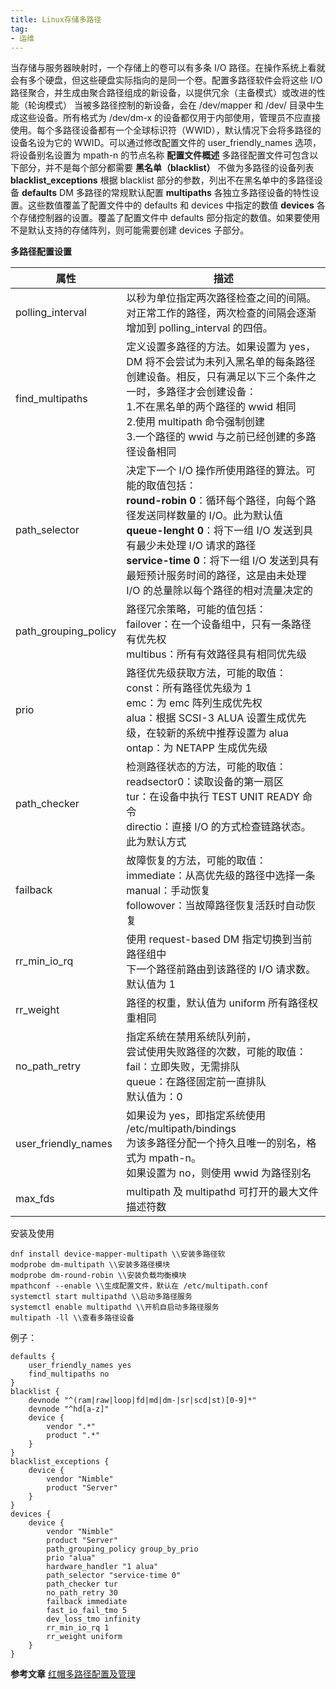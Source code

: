 ```yaml
---
title: Linux存储多路径
tag:
- 运维
---
```


当存储与服务器映射时，一个存储上的卷可以有多条 I/O 路径。在操作系统上看就会有多个硬盘，但这些硬盘实际指向的是同一个卷。配置多路径软件会将这些 I/O 路径聚合，并生成由聚合路径组成的新设备，以提供冗余（主备模式）或改进的性能（轮询模式）
当被多路径控制的新设备，会在 /dev/mapper 和 /dev/ 目录中生成这些设备。所有格式为 /dev/dm-x 的设备都仅用于内部使用，管理员不应直接使用。每个多路径设备都有一个全球标识符（WWID），默认情况下会将多路径的设备名设为它的 WWID。可以通过修改配置文件的 user_friendly_names 选项，将设备别名设置为 mpath-n 的节点名称
**配置文件概述**
多路径配置文件可包含以下部分，并不是每个部分都需要
**黑名单（blacklist）**
不做为多路径的设备列表
**blacklist_exceptions**
根据 blacklist 部分的参数，列出不在黑名单中的多路径设备
**defaults**
DM 多路径的常规默认配置
**multipaths**
各独立多路径设备的特性设置。这些数值覆盖了配置文件中的 defaults 和 devices 中指定的数值
**devices**
各个存储控制器的设置。覆盖了配置文件中 defaults 部分指定的数值。如果要使用不是默认支持的存储阵列，则可能需要创建 devices 子部分。

**多路径配置设置**

| 属性 | 描述 |
| --- | --- |
| polling_interval | 以秒为单位指定两次路径检查之间的间隔。<br> 对正常工作的路径，两次检查的间隔会逐渐<br>增加到 polling_interval 的四倍。 |
| find_multipaths | 定义设置多路径的方法。如果设置为 yes，<br>DM 将不会尝试为未列入黑名单的每条路径<br>创建设备。相反，只有满足以下三个条件之一时，多路径才会创建设备：<br>1.不在黑名单的两个路径的 wwid 相同<br>2.使用 multipath 命令强制创建<br>3.一个路径的 wwid 与之前已经创建的多路径设备相同 |
| path_selector | 决定下一个 I/O 操作所使用路径的算法。可能的取值包括：<br>**round-robin 0**：循环每个路径，向每个路径发送同样数量的 I/O。此为默认值<br>**queue-lenght 0**：将下一组 I/O 发送到具有最少未处理 I/O 请求的路径<br>**service-time 0**：将下一组 I/O 发送到具有最短预计服务时间的路径，这是由未处理 I/O 的总量除以每个路径的相对流量决定的 |
| path_grouping_policy | 路径冗余策略，可能的值包括：<br>failover：在一个设备组中，只有一条路径有优先权<br>multibus：所有有效路径具有相同优先级 |
| prio | 路径优先级获取方法，可能的取值：<br>const：所有路径优先级为 1<br>emc：为 emc 阵列生成优先权<br>alua：根据 SCSI-3 ALUA 设置生成优先级，在较新的系统中推荐设置为 alua <br>ontap：为 NETAPP 生成优先级 |
| path_checker | 检测路径状态的方法，可能的取值：<br>readsector0：读取设备的第一扇区<br>tur：在设备中执行 TEST UNIT READY 命令<br>directio：直接 I/O 的方式检查链路状态。此为默认方式 |
| failback | 故障恢复的方法，可能的取值：<br>immediate：从高优先级的路径中选择一条<br>manual：手动恢复<br>followover：当故障路径恢复活跃时自动恢复  |
| rr_min_io_rq | 使用 request-based DM 指定切换到当前路径组中<br>下一个路径前路由到该路径的 I/O 请求数。<br>默认值为 1 |
| rr_weight | 路径的权重，默认值为 uniform 所有路径权重相同 |
| no_path_retry | 指定系统在禁用系统队列前，<br>尝试使用失败路径的次数，可能的取值：<br>fail：立即失败，无需排队<br>queue：在路径固定前一直排队<br>默认值为：0 |
| user_friendly_names | 如果设为 yes，即指定系统使用 /etc/multipath/bindings <br>为该多路径分配一个持久且唯一的别名，格式为 mpath-n。<br>如果设置为 no，则使用 wwid 为路径别名 |
| max_fds | multipath 及 multipathd 可打开的最大文件描述符数 |

安装及使用
```
dnf install device-mapper-multipath \\安装多路径软
modprobe dm-multipath \\安装多路径模块
modprobe dm-round-robin \\安装负载均衡模块
mpathconf --enable \\生成配置文件，默认在 /etc/multipath.conf
systemctl start multipathd \\启动多路径服务
systemctl enable multipathd \\开机自启动多路径服务
multipath -ll \\查看多路径设备
```

例子：
```
defaults {
    user_friendly_names yes
    find_multipaths no
}
blacklist {
    devnode "^(ram|raw|loop|fd|md|dm-|sr|scd|st)[0-9]*"
    devnode "^hd[a-z]"
    device {
        vendor ".*"
        product ".*"
    }
}
blacklist_exceptions {
    device {
        vendor "Nimble"
        product "Server"
    }
}
devices {
    device {
        vendor "Nimble"
        product "Server"
        path_grouping_policy group_by_prio
        prio "alua"
        hardware_handler "1 alua"
        path_selector "service-time 0"
        path_checker tur
        no_path_retry 30
        failback immediate
        fast_io_fail_tmo 5
        dev_loss_tmo infinity
        rr_min_io_rq 1
        rr_weight uniform
    } 
}
```
**参考文章**
[红帽多路径配置及管理](https://access.redhat.com/documentation/zh-cn/red_hat_enterprise_linux/7/html/dm_multipath/index)
